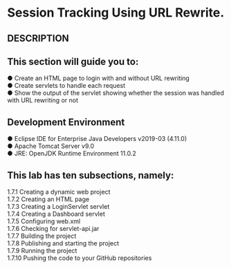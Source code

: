 # Session Tracking Using URL Rewrite.
## DESCRIPTION

## This section will guide you to:

● Create an HTML page to login with and without URL rewriting\
● Create servlets to handle each request\
● Show the output of the servlet showing whether the session was handled with URL rewriting or not

 

## Development Environment

● Eclipse IDE for Enterprise Java Developers v2019-03 (4.11.0)\
● Apache Tomcat Server v9.0\
● JRE: OpenJDK Runtime Environment 11.0.2

 

## This lab has ten subsections, namely:

1.7.1 Creating a dynamic web project\
1.7.2 Creating an HTML page\
1.7.3 Creating a LoginServlet servlet\
1.7.4 Creating a Dashboard servlet\
1.7.5 Configuring web.xml\
1.7.6 Checking for servlet-api.jar\
1.7.7 Building the project\
1.7.8 Publishing and starting the project\
1.7.9 Running the project\
1.7.10 Pushing the code to your GitHub repositories
